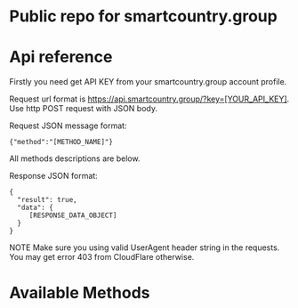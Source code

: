 Public repo for smartcountry.group
=======

Api reference
=======

Firstly you need get API KEY from your smartcountry.group account profile.

Request url format is https://api.smartcountry.group/?key=[YOUR_API_KEY]. Use http POST request with JSON body.

Request JSON message format:

```
{"method":"[METHOD_NAME]"}
```
All methods descriptions are below.

Response JSON format:

```
{
  "result": true,
  "data": {
     [RESPONSE_DATA_OBJECT]
  }
}
```

NOTE Make sure you using valid UserAgent header string in the requests. You may get error 403 from CloudFlare otherwise.

Available Methods
=======